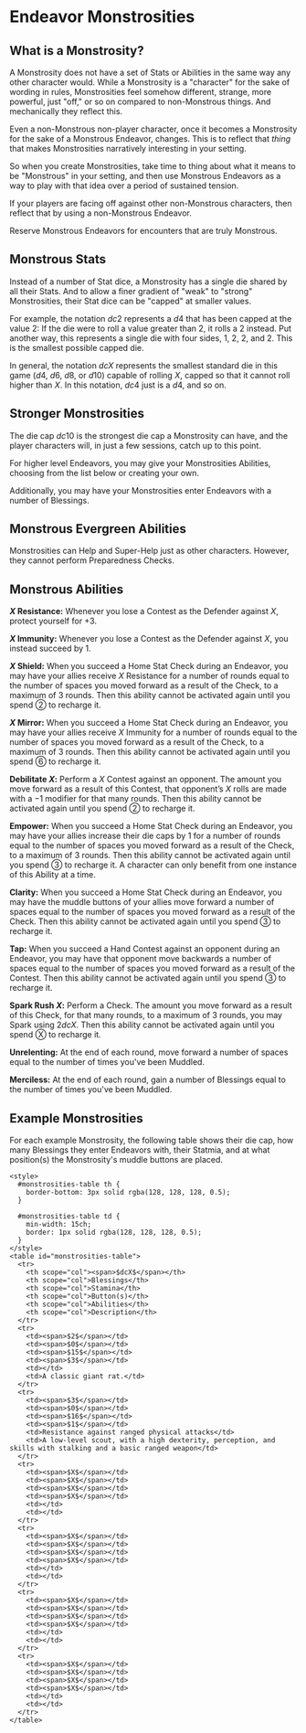 # Endeavor Monstrosities

## What is a Monstrosity?

A Monstrosity does not have a set of Stats or Abilities in the same way any other character would. While a Monstrosity is a "character" for the sake of wording in rules, Monstrosities feel somehow different, strange, more powerful, just "off," or so on compared to non-Monstrous things. And mechanically they reflect this.

Even a non-Monstrous non-player character, once it becomes a Monstrosity for the sake of a Monstrous Endeavor, changes. This is to reflect that *thing* that makes Monstrosities narratively interesting in your setting.

So when you create Monstrosities, take time to thing about what it means to be "Monstrous" in your setting, and then use Monstrous Endeavors as a way to play with that idea over a period of sustained tension.

If your players are facing off against other non-Monstrous characters, then reflect that by using a non-Monstrous Endeavor.

Reserve Monstrous Endeavors for encounters that are truly Monstrous.

## Monstrous Stats

Instead of a number of Stat dice, a Monstrosity has a single die shared by all their Stats. And to allow a finer gradient of "weak" to "strong" Monstrosities, their Stat dice can be "capped" at smaller values.

For example, the notation $dc2$ represents a $d4$ that has been capped at the value $2$: If the die were to roll a value greater than $2$, it rolls a $2$ instead. Put another way, this represents a single die with four sides, $1$, $2$, $2$, and $2$. This is the smallest possible capped die.

In general, the notation $dcX$ represents the smallest standard die in this game ($d4$, $d6$, $d8$, or $d10$) capable of rolling $X$, capped so that it cannot roll higher than $X$. In this notation, $dc4$ just is a $d4$, and so on.

## Stronger Monstrosities

The die cap $dc10$ is the strongest die cap a Monstrosity can have, and the player characters will, in just a few sessions, catch up to this point.

For higher level Endeavors, you may give your Monstrosities Abilities, choosing from the list below or creating your own.

Additionally, you may have your Monstrosities enter Endeavors with a number of Blessings.

## Monstrous Evergreen Abilities

Monstrosities can Help and Super-Help just as other characters. However, they cannot perform Preparedness Checks. 

## Monstrous Abilities

**$X$ Resistance:** Whenever you lose a Contest as the Defender against $X$, protect yourself for $+3$.

**$X$ Immunity:** Whenever you lose a Contest as the Defender against $X$, you instead succeed by $1$.

**$X$ Shield:** When you succeed a Home Stat Check during an Endeavor, you may have your allies receive $X$ Resistance for a number of rounds equal to the number of spaces you moved forward as a result of the Check, to a maximum of $3$ rounds. Then this ability cannot be activated again until you spend ② to recharge it.

**$X$ Mirror:** When you succeed a Home Stat Check during an Endeavor, you may have your allies receive $X$ Immunity for a number of rounds equal to the number of spaces you moved forward as a result of the Check, to a maximum of $3$ rounds. Then this ability cannot be activated again until you spend ⑥ to recharge it.

**Debilitate $X$:** Perform a $X$ Contest against an opponent. The amount you move forward as a result of this Contest, that opponent’s $X$ rolls are made with a $-1$ modifier for that many rounds. Then this ability cannot be activated again until you spend ② to recharge it.

**Empower:** When you succeed a Home Stat Check during an Endeavor, you may have your allies increase their die caps by $1$ for a number of rounds equal to the number of spaces you moved forward as a result of the Check, to a maximum of $3$ rounds. Then this ability cannot be activated again until you spend ③ to recharge it. A character can only benefit from one instance of this Ability at a time.

**Clarity:** When you succeed a Home Stat Check during an Endeavor, you may have the muddle buttons of your allies move forward a number of spaces equal to the number of spaces you moved forward as a result of the Check. Then this ability cannot be activated again until you spend ③ to recharge it.

**Tap:** When you succeed a Hand Contest against an opponent during an Endeavor, you may have that opponent move backwards a number of spaces equal to the number of spaces you moved forward as a result of the Contest. Then this ability cannot be activated again until you spend ③ to recharge it.

**Spark Rush $X$:** Perform a Check. The amount you move forward as a result of this Check, for that many rounds, to a maximum of $3$ rounds, you may Spark using $2dcX$. Then this ability cannot be activated again until you spend Ⓧ to recharge it.

**Unrelenting:** At the end of each round, move forward a number of spaces equal to the number of times you've been Muddled.

**Merciless:** At the end of each round, gain a number of Blessings equal to the number of times you've been Muddled.

## Example Monstrosities

For each example Monstrosity, the following table shows their die cap, how many Blessings they enter Endeavors with, their Statmia, and at what position(s) the Monstrosity's muddle buttons are placed.

```@raw html
<style>
  #monstrosities-table th {
    border-bottom: 3px solid rgba(128, 128, 128, 0.5);
  }

  #monstrosities-table td {
    min-width: 15ch;
    border: 1px solid rgba(128, 128, 128, 0.5);
  }
</style>
<table id="monstrosities-table">
  <tr>
    <th scope="col"><span>$dcX$</span></th>
    <th scope="col">Blessings</th>
    <th scope="col">Stamina</th>
    <th scope="col">Button(s)</th>
    <th scope="col">Abilities</th>
    <th scope="col">Description</th>
  </tr>
  <tr>
    <td><span>$2$</span></td>
    <td><span>$0$</span></td>
    <td><span>$15$</span></td>
    <td><span>$3$</span></td>
    <td></td>
    <td>A classic giant rat.</td>
  </tr>
  <tr>
    <td><span>$3$</span></td>
    <td><span>$0$</span></td>
    <td><span>$16$</span></td>
    <td><span>$1$</span></td>
    <td>Resistance against ranged physical attacks</td>
    <td>A low-level scout, with a high dexterity, perception, and skills with stalking and a basic ranged weapon</td>
  </tr>
  <tr>
    <td><span>$X$</span></td>
    <td><span>$X$</span></td>
    <td><span>$X$</span></td>
    <td><span>$X$</span></td>
    <td></td>
    <td></td>
  </tr>
  <tr>
    <td><span>$X$</span></td>
    <td><span>$X$</span></td>
    <td><span>$X$</span></td>
    <td><span>$X$</span></td>
    <td></td>
    <td></td>
  </tr>
  <tr>
    <td><span>$X$</span></td>
    <td><span>$X$</span></td>
    <td><span>$X$</span></td>
    <td><span>$X$</span></td>
    <td></td>
    <td></td>
  </tr>
  <tr>
    <td><span>$X$</span></td>
    <td><span>$X$</span></td>
    <td><span>$X$</span></td>
    <td><span>$X$</span></td>
    <td></td>
    <td></td>
  </tr>
</table>
```
